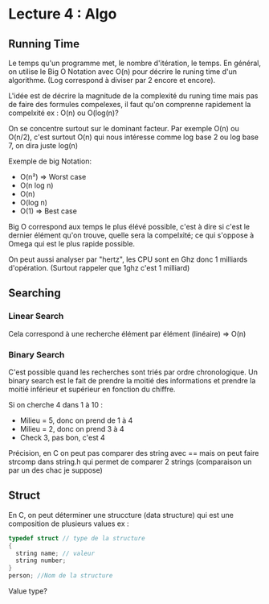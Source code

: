 # Lecture 4 : Algo


## Running Time

Le temps qu'un programme met, le nombre d'itération, le temps. En général, on utilise le Big O Notation avec O(n) pour décrire le runing time d'un algorithme. (Log correspond à diviser par 2 encore et encore).

L'idée est de décrire la magnitude de la complexité du runing time mais pas de faire des formules compelexes, il faut qu'on comprenne rapidement la compelxité ex :
O(n) ou O(log(n)?

On se concentre surtout sur le dominant facteur. Par exemple O(n) ou O(n/2), c'est surtout O(n) qui nous intéresse comme log base 2 ou log base 7, on dira juste log(n)

Exemple de big Notation:

* O(n²) => Worst case
* O(n log n)
* O(n)
* O(log n)
* O(1) => Best case

Big O correspond aux temps le plus élévé possible, c'est à dire si c'est le dernier élément qu'on trouve, quelle sera la compelxité; ce qui s'oppose à Omega qui est le plus rapide possible.

On peut aussi analyser par "hertz", les CPU sont en Ghz donc 1 milliards d'opération. (Surtout rappeler que 1ghz c'est 1 milliard)

## Searching

### Linear Search

Cela correspond à une recherche élément par élément (linéaire) => O(n)

### Binary Search

C'est possible quand les recherches sont triés par ordre chronologique. Un binary search est le fait de prendre la moitié des informations et prendre la moitié inférieur et supérieur en fonction du chiffre.

Si on cherche 4 dans 1 à 10 :

* Milieu = 5, donc on prend de 1 à 4
* Milieu = 2, donc on prend 3 à 4
* Check 3, pas bon, c'est 4

Précision, en C on peut pas comparer des string avec == mais on peut faire strcomp dans string.h qui permet de comparer 2 strings (comparaison un par un des chac je suppose)

## Struct

En C, on peut déterminer une struccture (data structure) qui est une composition de plusieurs values ex :

```C
typedef struct // type de la structure
{
  string name; // valeur
  string number;
}
person; //Nom de la structure
```

Value type?
